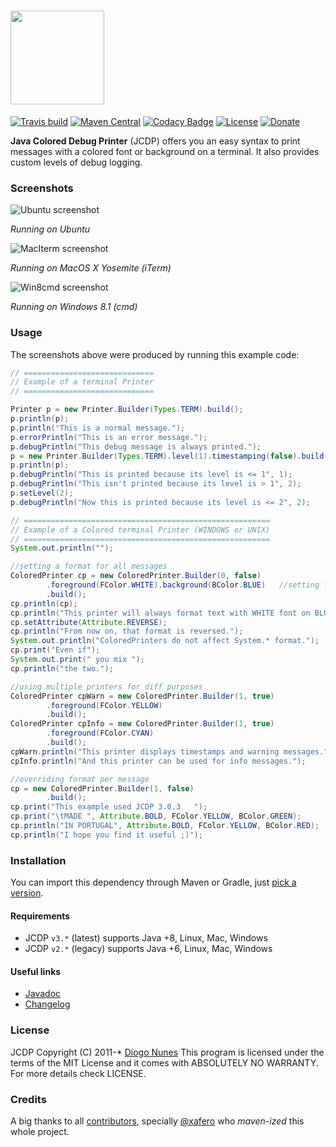 # <img src="https://raw.githubusercontent.com/dialex/JCDP/master/.github/img/JCDP-logo.png" width="150">

[![Travis build](https://img.shields.io/travis/dialex/jcdp)](https://travis-ci.org/dialex/JCDP) [![Maven Central](https://img.shields.io/maven-central/v/com.diogonunes/JCDP)](https://mvnrepository.com/artifact/com.diogonunes/JCDP) [![Codacy Badge](https://api.codacy.com/project/badge/Grade/faaed58a577d4c3099cf8d6d4d572fb8)](https://www.codacy.com/app/dialex-nunes/JCDP?utm_source=github.com&amp;utm_medium=referral&amp;utm_content=dialex/JCDP&amp;utm_campaign=Badge_Grade) [![License](https://img.shields.io/github/license/dialex/JCDP.svg)](https://github.com/dialex/JCDP/blob/master/LICENSE) [![Donate](https://img.shields.io/badge/donate-%E2%99%A5%20-E91E63.svg)](https://www.paypal.me/dialexnunes/)

**Java Colored Debug Printer** (JCDP) offers you an easy syntax to print messages with a colored font or background on a terminal. It also provides custom levels of debug logging.

### Screenshots

![Ubuntu screenshot](https://raw.githubusercontent.com/dialex/JCDP/master/.github/img/ubuntu-console.png)

*Running on Ubuntu*

![MacIterm screenshot](https://raw.githubusercontent.com/dialex/JCDP/master/.github/img/mac-iterm.png)

*Running on MacOS X Yosemite (iTerm)*

![Win8cmd screenshot](https://raw.githubusercontent.com/dialex/JCDP/master/.github/img/win8-cmd.png)

*Running on Windows 8.1 (cmd)*

### Usage

The screenshots above were produced by running this example code:

```java
// =============================
// Example of a terminal Printer
// =============================

Printer p = new Printer.Builder(Types.TERM).build();
p.println(p);
p.println("This is a normal message.");
p.errorPrintln("This is an error message.");
p.debugPrintln("This debug message is always printed.");
p = new Printer.Builder(Types.TERM).level(1).timestamping(false).build();
p.println(p);
p.debugPrintln("This is printed because its level is <= 1", 1);
p.debugPrintln("This isn't printed because its level is > 1", 2);
p.setLevel(2);
p.debugPrintln("Now this is printed because its level is <= 2", 2);

// =======================================================
// Example of a Colored terminal Printer (WINDOWS or UNIX)
// =======================================================
System.out.println("");

//setting a format for all messages
ColoredPrinter cp = new ColoredPrinter.Builder(0, false)
        .foreground(FColor.WHITE).background(BColor.BLUE)   //setting format
        .build();
cp.println(cp);
cp.println("This printer will always format text with WHITE font on BLUE background.");
cp.setAttribute(Attribute.REVERSE);
cp.println("From now on, that format is reversed.");
System.out.println("ColoredPrinters do not affect System.* format.");
cp.print("Even if");
System.out.print(" you mix ");
cp.println("the two.");

//using multiple printers for diff purposes
ColoredPrinter cpWarn = new ColoredPrinter.Builder(1, true)
        .foreground(FColor.YELLOW)
        .build();
ColoredPrinter cpInfo = new ColoredPrinter.Builder(1, true)
        .foreground(FColor.CYAN)
        .build();
cpWarn.println("This printer displays timestamps and warning messages.");
cpInfo.println("And this printer can be used for info messages.");

//overriding format per message
cp = new ColoredPrinter.Builder(1, false)
        .build();
cp.print("This example used JCDP 3.0.3   ");
cp.print("\tMADE ", Attribute.BOLD, FColor.YELLOW, BColor.GREEN);
cp.println("IN PORTUGAL", Attribute.BOLD, FColor.YELLOW, BColor.RED);
cp.println("I hope you find it useful ;)");
```

### Installation

You can import this dependency through Maven or Gradle, just [pick a version](https://mvnrepository.com/artifact/com.diogonunes/JCDP).

#### Requirements

- JCDP `v3.*` (latest) supports Java +8, Linux, Mac, Windows
- JCDP `v2.*` (legacy) supports Java +6, Linux, Mac, Windows

#### Useful links

- [Javadoc](https://dialex.github.io/JCDP/)
- [Changelog](https://github.com/dialex/JCDP/releases/)

### License

JCDP  Copyright (C) 2011-*  [Diogo Nunes](http://www.diogonunes.com/)
This program is licensed under the terms of the MIT License and it comes with ABSOLUTELY NO WARRANTY. For more details check LICENSE.

### Credits

A big thanks to all [contributors](https://github.com/dialex/JCDP/graphs/contributors), specially [@xafero](https://github.com/xafero) who _maven-ized_ this whole project.
